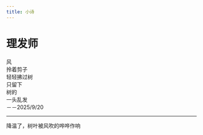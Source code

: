 ```yaml
---
title: 小诗
---
```

# 理发师
风<br>
拎着剪子<br>
轻轻拂过树<br>
只留下<br>
树的<br>
一头乱发<br>
－－2025/9/20

---
降温了，树叶被风吹的哗哗作响